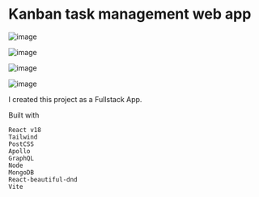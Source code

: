 # Kanban task management web app
![image](https://github.com/user-attachments/assets/3fa83199-3fb4-429b-bb6e-d6277e07e7b2)

![image](https://github.com/user-attachments/assets/04a6f013-30ec-4e29-9c15-45c83c627464)

![image](https://github.com/user-attachments/assets/20813e30-1427-4cf6-922d-d2dbc66d1885)

![image](https://github.com/user-attachments/assets/75ef9075-cb83-4501-9568-bef60a11b3cd)

I created this project as a Fullstack App.

Built with

    React v18
    Tailwind
    PostCSS
    Apollo
    GraphQL
    Node
    MongoDB
    React-beautiful-dnd
    Vite



